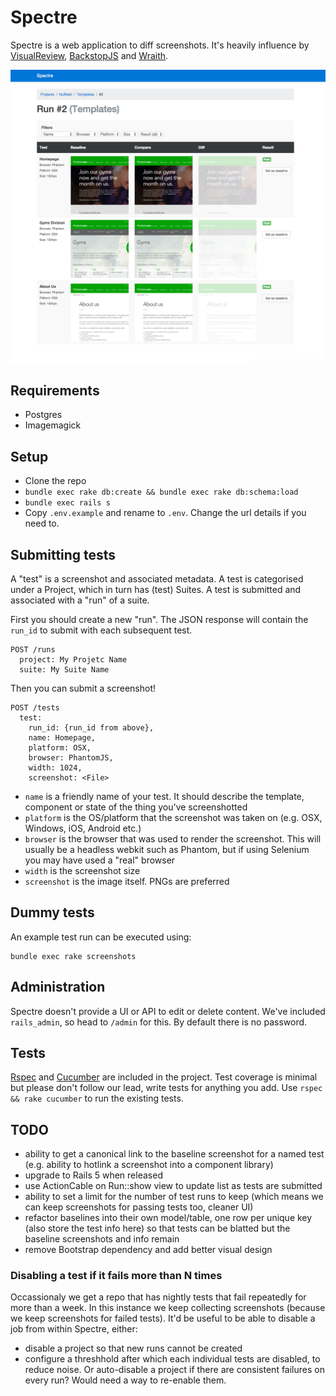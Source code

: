 # Spectre

Spectre is a web application to diff screenshots. It's heavily influence by [VisualReview](https://github.com/xebia/VisualReview), [BackstopJS](https://github.com/garris/BackstopJS) and [Wraith](https://github.com/BBC-News/wraith).

![Spectre!](spectre_screenshot.png)

## Requirements

* Postgres
* Imagemagick

## Setup

* Clone the repo
* `bundle exec rake db:create && bundle exec rake db:schema:load`
* `bundle exec rails s`
* Copy `.env.example` and rename to `.env`. Change the url details if you need to.

## Submitting tests

A "test" is a screenshot and associated metadata. A test is categorised under a Project, which in turn has (test) Suites. A test is submitted and associated with a "run" of a suite.

First you should create a new "run". The JSON response will contain the `run_id` to submit with each subsequent test.

    POST /runs
      project: My Projetc Name
      suite: My Suite Name

Then you can submit a screenshot!

    POST /tests
      test:
        run_id: {run_id from above},
        name: Homepage,
        platform: OSX,
        browser: PhantomJS,
        width: 1024,
        screenshot: <File>

* `name` is a friendly name of your test. It should describe the template, component or state of the thing you've screenshotted
* `platform` is the OS/platform that the screenshot was taken on (e.g. OSX, Windows, iOS, Android etc.)
* `browser` is the browser that was used to render the screenshot. This will usually be a headless webkit such as Phantom, but if using Selenium you may have used a "real" browser
* `width` is the screenshot size
* `screenshot` is the image itself. PNGs are preferred

## Dummy tests

An example test run can be executed using:

    bundle exec rake screenshots

## Administration

Spectre doesn't provide a UI or API to edit or delete content. We've included `rails_admin`, so head to `/admin` for this. By default there is no password.

## Tests

[Rspec](http://rspec.info/) and [Cucumber](https://cucumber.io) are included in the project.
Test coverage is minimal but please don't follow our lead, write tests for anything you add.
Use `rspec && rake cucumber` to run the existing tests.

## TODO

* ability to get a canonical link to the baseline screenshot for a named test (e.g. ability to hotlink a screenshot into a component library)
* upgrade to Rails 5 when released
* use ActionCable on Run::show view to update list as tests are submitted
* ability to set a limit for the number of test runs to keep (which means we can keep screenshots for passing tests too, cleaner UI)
* refactor baselines into their own model/table, one row per unique key (also store the test info here) so that tests can be blatted but the baseline screenshots and info remain
* remove Bootstrap dependency and add better visual design

### Disabling a test if it fails more than N times
Occassionaly we get a repo that has nightly tests that fail repeatedly for more than a week. In this instance we keep collecting screenshots (because we keep screenshots for failed tests). It'd be useful to be able to disable a job from within Spectre, either:
* disable a project so that new runs cannot be created
* configure a threshhold after which each individual tests are disabled, to reduce noise. Or auto-disable a project if there are consistent failures on every run? Would need a way to re-enable them.
